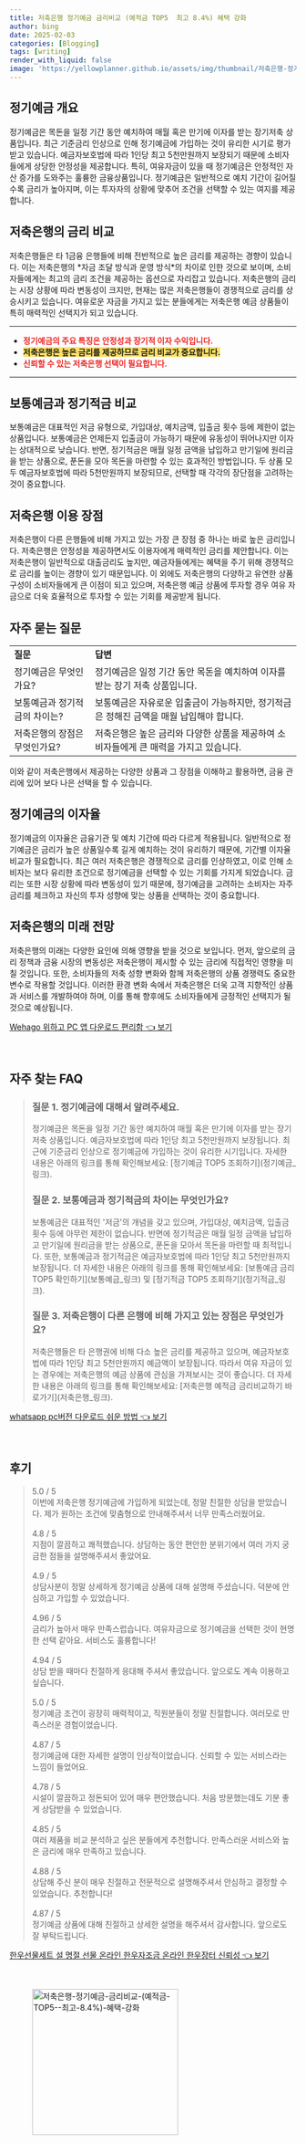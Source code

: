 ```yaml
---
title: 저축은행 정기예금 금리비교 (예적금 TOP5  최고 8.4%) 혜택 강화
author: bing
date: 2025-02-03
categories: [Blogging]
tags: [writing]
render_with_liquid: false
image: 'https://yellowplanner.github.io/assets/img/thumbnail/저축은행-정기예금-금리비교-(예적금-TOP5--최고-8.4%)-혜택-강화.webp'
---
```



<h2 id='정기예금 개요'>정기예금 개요</h2>

<p>정기예금은 목돈을 일정 기간 동안 예치하여 매월 혹은 만기에 이자를 받는 장기저축 상품입니다. 최근 기준금리 인상으로 인해 정기예금에 가입하는 것이 유리한 시기로 평가받고 있습니다. 예금자보호법에 따라 1인당 최고 5천만원까지 보장되기 때문에 소비자들에게 상당한 안정성을 제공합니다. 특히, 여유자금이 있을 때 정기예금은 안정적인 자산 증가를 도와주는 훌륭한 금융상품입니다. 정기예금은 일반적으로 예치 기간이 길어질수록 금리가 높아지며, 이는 투자자의 상황에 맞추어 조건을 선택할 수 있는 여지를 제공합니다.</p>

<h2 id='저축은행의 금리 비교'>저축은행의 금리 비교</h2>

<p>저축은행들은 타 1금융 은행들에 비해 전반적으로 높은 금리를 제공하는 경향이 있습니다. 이는 저축은행의 *자금 조달 방식과 운영 방식*의 차이로 인한 것으로 보이며, 소비자들에게는 최고의 금리 조건을 제공하는 옵션으로 자리잡고 있습니다. 저축은행의 금리는 시장 상황에 따라 변동성이 크지만, 현재는 많은 저축은행들이 경쟁적으로 금리를 상승시키고 있습니다. 여유로운 자금을 가지고 있는 분들에게는 저축은행 예금 상품들이 특히 매력적인 선택지가 되고 있습니다.</p>

<hr />

<ul>
    <li><b><span style="color: #ee2323;">정기예금의 주요 특징은 안정성과 장기적 이자 수익입니다.</span></b></li>
    <li><b><span style="background-color: #ffe066;">저축은행은 높은 금리를 제공하므로 금리 비교가 중요합니다.</span></b></li>
    <li><b><span style="color: #ee2323;">신뢰할 수 있는 저축은행 선택이 필요합니다.</span></b></li>
</ul>

<hr />

<h2 id='보통예금과 정기적금 비교'>보통예금과 정기적금 비교</h2>

<p>보통예금은 대표적인 저금 유형으로, 가입대상, 예치금액, 입출금 횟수 등에 제한이 없는 상품입니다. 보통예금은 언제든지 입출금이 가능하기 때문에 유동성이 뛰어나지만 이자는 상대적으로 낮습니다. 반면, 정기적금은 매월 일정 금액을 납입하고 만기일에 원리금을 받는 상품으로, 푼돈을 모아 목돈을 마련할 수 있는 효과적인 방법입니다. 두 상품 모두 예금자보호법에 따라 5천만원까지 보장되므로, 선택할 때 각각의 장단점을 고려하는 것이 중요합니다.</p>

<h2 id='저축은행 이용 장점'>저축은행 이용 장점</h2>

<p>저축은행이 다른 은행들에 비해 가지고 있는 가장 큰 장점 중 하나는 바로 높은 금리입니다. 저축은행은 안정성을 제공하면서도 이용자에게 매력적인 금리를 제안합니다. 이는 저축은행이 일반적으로 대출금리도 높지만, 예금자들에게는 혜택을 주기 위해 경쟁적으로 금리를 높이는 경향이 있기 때문입니다. 이 외에도 저축은행의 다양하고 유연한 상품 구성이 소비자들에게 큰 이점이 되고 있으며, 저축은행 예금 상품에 투자할 경우 여유 자금으로 더욱 효율적으로 투자할 수 있는 기회를 제공받게 됩니다.</p>

<h2 id='자주 묻는 질문'>자주 묻는 질문</h2>

<table>
    <tr>
        <td><b>질문</b></td>
        <td><b>답변</b></td>
    </tr>
    <tr>
        <td>정기예금은 무엇인가요?</td>
        <td>정기예금은 일정 기간 동안 목돈을 예치하여 이자를 받는 장기 저축 상품입니다.</td>
    </tr>
    <tr>
        <td>보통예금과 정기적금의 차이는?</td>
        <td>보통예금은 자유로운 입출금이 가능하지만, 정기적금은 정해진 금액을 매월 납입해야 합니다.</td>
    </tr>
    <tr>
        <td>저축은행의 장점은 무엇인가요?</td>
        <td>저축은행은 높은 금리와 다양한 상품을 제공하여 소비자들에게 큰 매력을 가지고 있습니다.</td>
    </tr>
</table>

<p>이와 같이 저축은행에서 제공하는 다양한 상품과 그 장점을 이해하고 활용하면, 금융 관리에 있어 보다 나은 선택을 할 수 있습니다.</p>

<h2 id='정기예금의 이자율'>정기예금의 이자율</h2>

<p>정기예금의 이자율은 금융기관 및 예치 기간에 따라 다르게 적용됩니다. 일반적으로 정기예금은 금리가 높은 상품일수록 길게 예치하는 것이 유리하기 때문에, 기간별 이자율 비교가 필요합니다. 최근 여러 저축은행은 경쟁적으로 금리를 인상하였고, 이로 인해 소비자는 보다 유리한 조건으로 정기예금을 선택할 수 있는 기회를 가지게 되었습니다. 금리는 또한 시장 상황에 따라 변동성이 있기 때문에, 정기예금을 고려하는 소비자는 자주 금리를 체크하고 자신의 투자 성향에 맞는 상품을 선택하는 것이 중요합니다.</p>

<h2 id='저축은행의 미래 전망'>저축은행의 미래 전망</h2>

<p>저축은행의 미래는 다양한 요인에 의해 영향을 받을 것으로 보입니다. 먼저, 앞으로의 금리 정책과 금융 시장의 변동성은 저축은행이 제시할 수 있는 금리에 직접적인 영향을 미칠 것입니다. 또한, 소비자들의 저축 성향 변화와 함께 저축은행의 상품 경쟁력도 중요한 변수로 작용할 것입니다. 이러한 환경 변화 속에서 저축은행은 더욱 고객 지향적인 상품과 서비스를 개발하여야 하며, 이를 통해 향후에도 소비자들에게 긍정적인 선택지가 될 것으로 예상됩니다.</p>


<p><a class="click-button" title="Wehago 위하고 PC 앱 다운로드 편리함" href="https://yellowplanner.github.io/posts/Wehago-%EC%9C%84%ED%95%98%EA%B3%A0-PC-%EC%95%B1-%EB%8B%A4%EC%9A%B4%EB%A1%9C%EB%93%9C-%ED%8E%B8%EB%A6%AC%ED%95%A8/" rel="dofollow">Wehago 위하고 PC 앱 다운로드 편리함 👈 보기</a></p><br>
<h2 id='자주_찾는_FAQ'>자주 찾는 FAQ</h2>
<div itemscope="" itemtype="https://schema.org/FAQPage"> 
<blockquote> 
<div itemscope="" itemprop="mainEntity" itemtype="https://schema.org/Question"> 
<h3 itemprop="name">질문 1. 정기예금에 대해서 알려주세요.</h3> 
<div itemscope="" itemprop="acceptedAnswer" itemtype="https://schema.org/Answer"> 
<span itemprop="text"> 
<p>정기예금은 목돈을 일정 기간 동안 예치하여 매월 혹은 만기에 이자를 받는 장기저축 상품입니다. 예금자보호법에 따라 1인당 최고 5천만원까지 보장됩니다. 최근에 기준금리 인상으로 정기예금에 가입하는 것이 유리한 시기입니다. 자세한 내용은 아래의 링크를 통해 확인해보세요: [정기예금 TOP5 조회하기](정기예금_링크).</p> 
</span> 
</div> 
</div> 

<div itemscope="" itemprop="mainEntity" itemtype="https://schema.org/Question"> 
<h3 itemprop="name">질문 2. 보통예금과 정기적금의 차이는 무엇인가요?</h3> 
<div itemscope="" itemprop="acceptedAnswer" itemtype="https://schema.org/Answer"> 
<span itemprop="text"> 
<p>보통예금은 대표적인 '저금'의 개념을 갖고 있으며, 가입대상, 예치금액, 입출금 횟수 등에 아무런 제한이 없습니다. 반면에 정기적금은 매월 일정 금액을 납입하고 만기일에 원리금을 받는 상품으로, 푼돈을 모아서 목돈을 마련할 때 최적입니다. 또한, 보통예금과 정기적금은 예금자보호법에 따라 1인당 최고 5천만원까지 보장됩니다. 더 자세한 내용은 아래의 링크를 통해 확인해보세요: [보통예금 금리 TOP5 확인하기](보통예금_링크) 및 [정기적금 TOP5 조회하기](정기적금_링크).</p> 
</span> 
</div> 
</div> 

<div itemscope="" itemprop="mainEntity" itemtype="https://schema.org/Question"> 
<h3 itemprop="name">질문 3. 저축은행이 다른 은행에 비해 가지고 있는 장점은 무엇인가요?</h3> 
<div itemscope="" itemprop="acceptedAnswer" itemtype="https://schema.org/Answer"> 
<span itemprop="text"> 
<p>저축은행들은 타 은행권에 비해 다소 높은 금리를 제공하고 있으며, 예금자보호법에 따라 1인당 최고 5천만원까지 예금액이 보장됩니다. 따라서 여유 자금이 있는 경우에는 저축은행의 예금 상품에 관심을 가져보시는 것이 좋습니다. 더 자세한 내용은 아래의 링크를 통해 확인해보세요: [저축은행 예적금 금리비교하기 바로가기](저축은행_링크).</p> 
</span> 
</div> 
</div> 
</blockquote> 
</div>
<p><a class="click-button" title="whatsapp pc버전 다운로드 쉬운 방법" href="https://yellowplanner.github.io/posts/whatsapp-pc%EB%B2%84%EC%A0%84-%EB%8B%A4%EC%9A%B4%EB%A1%9C%EB%93%9C-%EC%89%AC%EC%9A%B4-%EB%B0%A9%EB%B2%95/" rel="dofollow">whatsapp pc버전 다운로드 쉬운 방법 👈 보기</a></p><br>
<h2 id='후기'>후기</h2>
<div itemscope itemtype="https://schema.org/Product">
  <blockquote>
  <div itemprop="review" itemscope itemtype="https://schema.org/Review">
      <div itemprop="reviewRating" itemscope itemtype="https://schema.org/Rating"> <span itemprop="ratingValue">5.0</span> / <span itemprop="bestRating">5</span> </div>
      <span itemprop="reviewBody">이번에 저축은행 정기예금에 가입하게 되었는데, 정말 친절한 상담을 받았습니다. 제가 원하는 조건에 맞춤형으로 안내해주셔서 너무 만족스러웠어요.</span>
  </div>
  <br>
  <div itemprop="review" itemscope itemtype="https://schema.org/Review">
      <div itemprop="reviewRating" itemscope itemtype="https://schema.org/Rating"> <span itemprop="ratingValue">4.8</span> / <span itemprop="bestRating">5</span> </div>
      <span itemprop="reviewBody">지점이 깔끔하고 쾌적했습니다. 상담하는 동안 편안한 분위기에서 여러 가지 궁금한 점들을 설명해주셔서 좋았어요.</span>
  </div>
  <br>
  <div itemprop="review" itemscope itemtype="https://schema.org/Review">
      <div itemprop="reviewRating" itemscope itemtype="https://schema.org/Rating"> <span itemprop="ratingValue">4.9</span> / <span itemprop="bestRating">5</span> </div>
      <span itemprop="reviewBody">상담사분이 정말 상세하게 정기예금 상품에 대해 설명해 주셨습니다. 덕분에 안심하고 가입할 수 있었습니다.</span>
  </div>
  <br>
  <div itemprop="review" itemscope itemtype="https://schema.org/Review">
      <div itemprop="reviewRating" itemscope itemtype="https://schema.org/Rating"> <span itemprop="ratingValue">4.96</span> / <span itemprop="bestRating">5</span> </div>
      <span itemprop="reviewBody">금리가 높아서 매우 만족스럽습니다. 여유자금으로 정기예금을 선택한 것이 현명한 선택 같아요. 서비스도 훌륭합니다!</span>
  </div>
  <br>
  <div itemprop="review" itemscope itemtype="https://schema.org/Review">
      <div itemprop="reviewRating" itemscope itemtype="https://schema.org/Rating"> <span itemprop="ratingValue">4.94</span> / <span itemprop="bestRating">5</span> </div>
      <span itemprop="reviewBody">상담 받을 때마다 친절하게 응대해 주셔서 좋았습니다. 앞으로도 계속 이용하고 싶습니다.</span>
  </div>
  <br>
  <div itemprop="review" itemscope itemtype="https://schema.org/Review">
      <div itemprop="reviewRating" itemscope itemtype="https://schema.org/Rating"> <span itemprop="ratingValue">5.0</span> / <span itemprop="bestRating">5</span> </div>
      <span itemprop="reviewBody">정기예금 조건이 굉장히 매력적이고, 직원분들이 정말 친절합니다. 여러모로 만족스러운 경험이었습니다.</span>
  </div>
  <br>
  <div itemprop="review" itemscope itemtype="https://schema.org/Review">
      <div itemprop="reviewRating" itemscope itemtype="https://schema.org/Rating"> <span itemprop="ratingValue">4.87</span> / <span itemprop="bestRating">5</span> </div>
      <span itemprop="reviewBody">정기예금에 대한 자세한 설명이 인상적이었습니다. 신뢰할 수 있는 서비스라는 느낌이 들었어요.</span>
  </div>
  <br>
  <div itemprop="review" itemscope itemtype="https://schema.org/Review">
      <div itemprop="reviewRating" itemscope itemtype="https://schema.org/Rating"> <span itemprop="ratingValue">4.78</span> / <span itemprop="bestRating">5</span> </div>
      <span itemprop="reviewBody">시설이 깔끔하고 정돈되어 있어 매우 편안했습니다. 처음 방문했는데도 기분 좋게 상담받을 수 있었습니다.</span>
  </div>
  <br>
  <div itemprop="review" itemscope itemtype="https://schema.org/Review">
      <div itemprop="reviewRating" itemscope itemtype="https://schema.org/Rating"> <span itemprop="ratingValue">4.85</span> / <span itemprop="bestRating">5</span> </div>
      <span itemprop="reviewBody">여러 제품을 비교 분석하고 싶은 분들에게 추천합니다. 만족스러운 서비스와 높은 금리에 매우 만족하고 있습니다.</span>
  </div>
  <br>
  <div itemprop="review" itemscope itemtype="https://schema.org/Review">
      <div itemprop="reviewRating" itemscope itemtype="https://schema.org/Rating"> <span itemprop="ratingValue">4.88</span> / <span itemprop="bestRating">5</span> </div>
      <span itemprop="reviewBody">상담해 주신 분이 매우 친절하고 전문적으로 설명해주셔서 안심하고 결정할 수 있었습니다. 추천합니다!</span>
  </div>
  <br>
  <div itemprop="review" itemscope itemtype="https://schema.org/Review">
      <div itemprop="reviewRating" itemscope itemtype="https://schema.org/Rating"> <span itemprop="ratingValue">4.87</span> / <span itemprop="bestRating">5</span> </div>
      <span itemprop="reviewBody">정기예금 상품에 대해 친절하고 상세한 설명을 해주셔서 감사합니다. 앞으로도 잘 부탁드립니다.</span>
  </div>
  </blockquote>
</div>
<p><a class="click-button" title="한우선물세트 설 명절 선물 온라인 한우자조금 온라인 한우장터 신뢰성" href="https://yellowplanner.github.io/posts/%ED%95%9C%EC%9A%B0%EC%84%A0%EB%AC%BC%EC%84%B8%ED%8A%B8-%EC%84%A4-%EB%AA%85%EC%A0%88-%EC%84%A0%EB%AC%BC-%EC%98%A8%EB%9D%BC%EC%9D%B8-%ED%95%9C%EC%9A%B0%EC%9E%90%EC%A1%B0%EA%B8%88-%EC%98%A8%EB%9D%BC%EC%9D%B8-%ED%95%9C%EC%9A%B0%EC%9E%A5%ED%84%B0-%EC%8B%A0%EB%A2%B0%EC%84%B1/" rel="dofollow">한우선물세트 설 명절 선물 온라인 한우자조금 온라인 한우장터 신뢰성 👈 보기</a></p><br>
<figure class="image"><img src="https://yellowplanner.github.io/assets/img/thumbnail/저축은행-정기예금-금리비교-(예적금-TOP5--최고-8.4%)-혜택-강화.webp" alt="저축은행-정기예금-금리비교-(예적금-TOP5--최고-8.4%)-혜택-강화" width="256" height="256"></figure>
